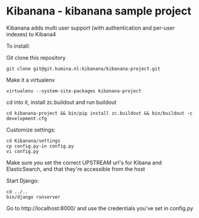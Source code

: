 Kibanana - kibanana sample project
==================================

Kibanana adds multi user support (with authentication and per-user indexes)
to Kibana4

To install:

Git clone this repository

    git clone git@git.kumina.nl:kibanana/kibanana-project.git

Make it a virtualenv

    virtualenv --system-site-packages kibanana-project

cd into it, install zc.buildout and run buildout

    cd kibanana-project && bin/pip install zc.buildout && bin/buildout -c development.cfg

Customize settings:

    cd Kibanana/settings
    cp config.py-in config.py
    vi config.py

Make sure you set the correct UPSTREAM url's for Kibana and ElasticSearch, and that they're accessible from the host

Start Django:

    cd ../..
    bin/django runserver

Go to http://localhost:8000/ and use the credentials you've set in config.py
